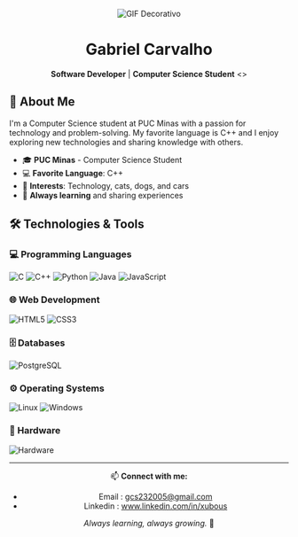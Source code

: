 <div align="center">
  
![GIF Decorativo](https://i.pinimg.com/originals/3c/a3/7c/3ca37c29061fce8aea80945c2dd7b3f9.gif)

# Gabriel Carvalho

**Software Developer** | **Computer Science Student** <>

</div>

## 👋 About Me

I'm a Computer Science student at PUC Minas with a passion for technology and problem-solving. My favorite language is C++ and I enjoy exploring new technologies and sharing knowledge with others.

- 🎓 **PUC Minas** - Computer Science Student
- 💻 **Favorite Language**: C++
- 🚗 **Interests**: Technology, cats, dogs, and cars
- 🌱 **Always learning** and sharing experiences

## 🛠️ Technologies & Tools

### 💻 Programming Languages
![C](https://img.shields.io/badge/c-%2300599C.svg?style=for-the-badge&logo=c&logoColor=white)
![C++](https://img.shields.io/badge/c++-%2300599C.svg?style=for-the-badge&logo=c%2B%2B&logoColor=white)
![Python](https://img.shields.io/badge/python-3670A0?style=for-the-badge&logo=python&logoColor=ffdd54)
![Java](https://img.shields.io/badge/java-%23ED8B00.svg?style=for-the-badge&logo=java&logoColor=white)
![JavaScript](https://img.shields.io/badge/javascript-%23323330.svg?style=for-the-badge&logo=javascript&logoColor=%23F7DF1E)

### 🌐 Web Development
![HTML5](https://img.shields.io/badge/html5-%23E34F26.svg?style=for-the-badge&logo=html5&logoColor=white)
![CSS3](https://img.shields.io/badge/css3-%231572B6.svg?style=for-the-badge&logo=css3&logoColor=white)

### 🗄️ Databases
![PostgreSQL](https://img.shields.io/badge/postgresql-%23316192.svg?style=for-the-badge&logo=postgresql&logoColor=white)

### ⚙️ Operating Systems
![Linux](https://img.shields.io/badge/Linux-FCC624?style=for-the-badge&logo=linux&logoColor=black)
![Windows](https://img.shields.io/badge/Windows-0078D6?style=for-the-badge&logo=windows&logoColor=white)

### 🔧 Hardware
![Hardware](https://img.shields.io/badge/Hardware_Assembly-000000?style=for-the-badge&logo=raspberrypi&logoColor=white)

---

<div align="center">
  
📫 **Connect with me:** 
- Email    : gcs232005@gmail.com
- Linkedin : www.linkedin.com/in/xubous

*Always learning, always growing.* 🚀

</div>
